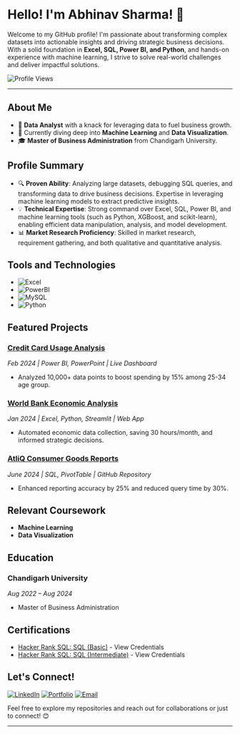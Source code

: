 # Hello! I'm Abhinav Sharma! 👋

Welcome to my GitHub profile! I'm passionate about transforming complex datasets into actionable insights and driving strategic business decisions. With a solid foundation in **Excel, SQL, Power BI, and Python**, and hands-on experience with machine learning, I strive to solve real-world challenges and deliver impactful solutions.

![Profile Views](https://komarev.com/ghpvc/?username=abhinav-sharma&color=blueviolet)

---

## About Me

- 💼 **Data Analyst** with a knack for leveraging data to fuel business growth.
- 🌱 Currently diving deep into **Machine Learning** and **Data Visualization**.
- 🎓 **Master of Business Administration** from Chandigarh University.

## Profile Summary

- 🔍 **Proven Ability**: Analyzing large datasets, debugging SQL queries, and transforming data to drive business decisions. Expertise in leveraging machine learning models to extract predictive insights.
- 💡 **Technical Expertise**: Strong command over Excel, SQL, Power BI, and machine learning tools (such as Python, XGBoost, and scikit-learn), enabling efficient data manipulation, analysis, and model development.
- 📊 **Market Research Proficiency**: Skilled in market research, requirement gathering, and both qualitative and quantitative analysis.

## Tools and Technologies

- ![Excel](https://img.shields.io/badge/-Excel-217346?style=flat-square&logo=microsoft-excel&logoColor=white)
- ![PowerBI](https://img.shields.io/badge/-PowerBI-F2C811?style=flat-square&logo=powerbi&logoColor=black)
- ![MySQL](https://img.shields.io/badge/-MySQL-4479A1?style=flat-square&logo=mysql&logoColor=white)
- ![Python](https://img.shields.io/badge/-Python-3776AB?style=flat-square&logo=python&logoColor=white)

## Featured Projects

### [Credit Card Usage Analysis](https://app.powerbi.com/view?r=eyJrIjoiNDY0YTQ2YjQtMzc4Ny00NmVlLWE2N2YtMmUzMzYwYjVmYzkxIiwidCI6ImM2ZTU0OWIzLTVmNDUtNDAzMi1hYWU5LWQ0MjQ0ZGM1YjJjNCJ9)
*Feb 2024 | Power BI, PowerPoint | Live Dashboard*
- Analyzed 10,000+ data points to boost spending by 15% among 25-34 age group.

### [World Bank Economic Analysis](https://economic-and-population-comparison-tool.streamlit.app/)
*Jan 2024 | Excel, Python, Streamlit | Web App*
- Automated economic data collection, saving 30 hours/month, and informed strategic decisions.

### [AtliQ Consumer Goods Reports](https://github.com/abhinav-Katiyan/-AD_Hoc_analysis/blob/main/README.md)
*June 2024 | SQL, PivotTable | GitHub Repository*
- Enhanced reporting accuracy by 25% and reduced query time by 30%.

## Relevant Coursework

- **Machine Learning**
- **Data Visualization**

## Education

### Chandigarh University
*Aug 2022 – Aug 2024*
- Master of Business Administration

## Certifications

- [Hacker Rank SQL: SQL (Basic)](https://www.hackerrank.com/certificates/5e9c7cd6154a) - View Credentials
- [Hacker Rank SQL: SQL (Intermediate)](https://www.hackerrank.com/certificates/a1b7a19b508e) - View Credentials

## Let's Connect!

[![LinkedIn](https://img.shields.io/badge/-LinkedIn-0077B5?style=flat-square&logo=linkedin&logoColor=white)]((https://www.linkedin.com/in/abhinav-sharma-work21/))
[![Portfolio](https://img.shields.io/badge/-Portfolio-333333?style=flat-square&logo=wordpress&logoColor=white)](https://abhinav-resume.streamlit.app/)
[![Email](https://img.shields.io/badge/-Email-D14836?style=flat-square&logo=gmail&logoColor=white)](mailto:abhinavkatiyan21@gmail.com)

Feel free to explore my repositories and reach out for collaborations or just to connect! 😊

---
